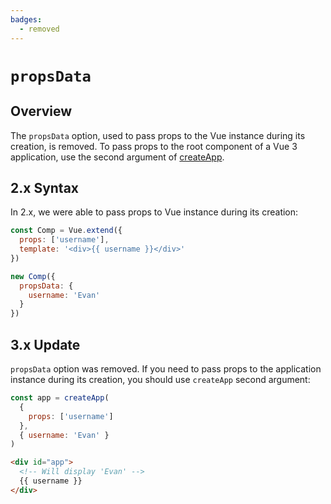 ```yaml
---
badges:
  - removed
---
```


# `propsData` <MigrationBadges :badges="$frontmatter.badges" />

## Overview

The `propsData` option, used to pass props to the Vue instance during its creation, is removed. To pass props to the root component of a Vue 3 application, use the second argument of [createApp](/api/global-api.html#createapp).

## 2.x Syntax

In 2.x, we were able to pass props to Vue instance during its creation:

```js
const Comp = Vue.extend({
  props: ['username'],
  template: '<div>{{ username }}</div>'
})

new Comp({
  propsData: {
    username: 'Evan'
  }
})
```

## 3.x Update

`propsData` option was removed. If you need to pass props to the application instance during its creation, you should use `createApp` second argument:

```js
const app = createApp(
  {
    props: ['username']
  },
  { username: 'Evan' }
)
```

```html
<div id="app">
  <!-- Will display 'Evan' -->
  {{ username }}
</div>
```
